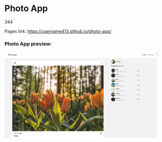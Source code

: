 # Photo App

344

Pages link: https://username413.github.io/photo-app/

### Photo App preview:
![Photo App preview](https://raw.githubusercontent.com/username413/hw7/screenshot/photoapp.png)
